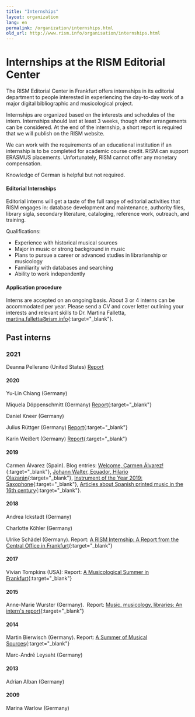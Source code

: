 ```yaml
---
title: "Internships"
layout: organization
lang: en
permalink: /organization/internships.html
old_url: http://www.rism.info/organisation/internships.html
---
```


# Internships at the RISM Editorial Center

The RISM Editorial Center in Frankfurt offers internships in its editorial department to people interested in experiencing the day-to-day work of a major digital bibliographic and musicological project.

Internships are organized based on the interests and schedules of the intern. Internships should last at least 3 weeks, though other arrangements can be considered. At the end of the internship, a short report is required that we will publish on the RISM website.

We can work with the requirements of an educational institution if an internship is to be completed for academic course credit. RISM can support ERASMUS placements. Unfortunately, RISM cannot offer any monetary compensation.

Knowledge of German is helpful but not required.

#### Editorial Internships

Editorial interns will get a taste of the full range of editorial activities that RISM engages in: database development and maintenance, authority files, library sigla, secondary literature, cataloging, reference work, outreach, and training.

Qualifications:

* Experience with historical musical sources
* Major in music or strong background in music
* Plans to pursue a career or advanced studies in librarianship or musicology
* Familiarity with databases and searching
* Ability to work independently

#### Application procedure

Interns are accepted on an ongoing basis. About 3 or 4 interns can be accommodated per year. Please send a CV and cover letter outlining your interests and relevant skills to Dr. Martina Falletta, [martina.falletta@rism.info](http://martina.falletta@rism.info){:target="_blank"}.

## Past interns  

### 2021
Deanna Pellerano (United States) [Report](/new_at_rism/2021/05/25/my-rism-internship-a-new-cataloging-experience.html)

#### 2020

Yu-Lin Chiang (Germany)

Miquela Döppenschmitt (Germany) [Report](/new_at_rism/2020/12/03/my-internship-at-rism.html){:target="_blank"}

Daniel Kneer (Germany)

Julius Rüttger (Germany) [Report](/new_at_rism/2021/02/08/internship-despite-corona.html){:target="_blank"}

Karin Weißert (Germany) [Report](/new_at_rism/2020/03/26/karin-weißert-internship-report.html){:target="_blank"}

#### 2019

Carmen Álvarez (Spain). Blog entries: [Welcome, Carmen Álvarez!](/new_at_rism/2019/09/19/welcome-carmen-álvarez.html){:target="_blank"}, [Johann Walter, Ecuador, Hilario Olazarán](/new_publications/2019/10/28/johann-walter-ecuador-hilario-olazarán.html){:target="_blank"}, [Instrument of the Year 2019: Saxophone](/in_the_news/2019/11/11/instrument-of-the-year-2019-saxophone.html){:target="_blank"}, [Articles about Spanish printed music in the 16th century](/new_publications/2020/02/04/articles-about-spanish-printed-music-in-the-16th.html){:target="_blank"}.

#### 2018

Andrea Ickstadt (Germany)

Charlotte Köhler (Germany)

Ulrike Schädel (Germany). Report: [A RISM Internship: A Report from the Central Office in Frankfurt](/new_at_rism/2018/06/21/a-rism-internship-report-from-the-central-office.html){:target="_blank"}

#### 2017

Vivian Tompkins (USA): Report: [A Musicological Summer in Frankfurt](/new_at_rism/2017/07/17/a-musicological-summer-in-frankfurt.html){:target="_blank"}

#### 2015

Anne-Marie Wurster (Germany).  Report: [Music, musicology, libraries: An intern's report](/new_at_rism/2015/10/07/music-musicology-libraries-an-interns-report.html){:target="_blank"}

#### 2014

Martin Bierwisch (Germany). Report: [A Summer of Musical Sources](/new_at_rism/2014/12/04/a-summer-of-musical-sources.html){:target="_blank"}

Marc-André Leysaht (Germany)

#### 2013

Adrian Alban (Germany)

#### 2009

Marina Warlow (Germany)
